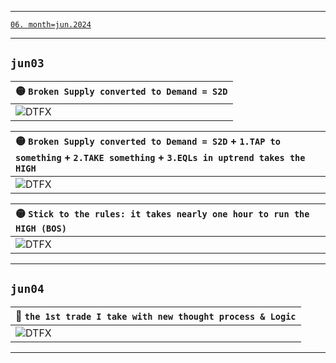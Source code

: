 ___    
[`06. month=jun.2024`](https://www.forexfactory.com/calendar?month=jun.2024)
___    
## `jun03`
| 🟡 `Broken Supply converted to Demand = S2D` |
| :--- |
| ![DTFX](https://www.tradingview.com/x/1kemX7uw/ "DTFX") |

| 🟡 `Broken Supply converted to Demand = S2D` + `1.TAP to something` + `2.TAKE something` + `3.EQLs in uptrend takes the HIGH` |
| :--- |
| ![DTFX](https://www.tradingview.com/x/fWzbYhar/ "DTFX") |

| 🟡 `Stick to the rules: it takes nearly one hour to run the HIGH (BOS)` |
| :--- |
| ![DTFX](https://www.tradingview.com/x/fWzbYhar/ "DTFX") |
___    
## `jun04`
| 💚 `the 1st trade I take with new thought process & Logic` |
| :--- |
| ![DTFX](https://www.tradingview.com/x/7zH2URB3/ "DTFX") |
___    

